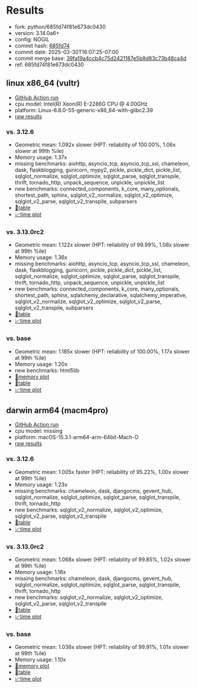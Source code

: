 # Results

- fork: python/685fd74f81e673dc0430
- version: 3.14.0a6+
- config: NOGIL
- commit hash: [685fd74](https://github.com/python/cpython/commit/685fd74)
- commit date: 2025-03-30T16:07:25-07:00
- commit merge base: [39fa19a4ccb4c75d2421187e5b8d83c73b48ca4d](https://github.com/python/cpython/commit/39fa19a4ccb4c75d2421187e5b8d83c73b48ca4d)
- ref: 685fd74f81e673dc0430

## linux x86_64 (vultr)

- [GitHub Action run](https://github.com/facebookexperimental/free-threading-benchmarking/actions/runs/14161514757)
- cpu model: Intel(R) Xeon(R) E-2286G CPU @ 4.00GHz
- platform: Linux-6.8.0-55-generic-x86_64-with-glibc2.39
- [raw results](bm-20250330-vultr-x86_64-python-685fd74f81e673dc0430-3.14.0a6%2B-685fd74.json)

### vs. 3.12.6

- Geometric mean: 1.092x slower (HPT: reliability of 100.00%, 1.06x slower at 99th %ile)
- Memory usage: 1.37x
- missing benchmarks: aiohttp, asyncio_tcp, asyncio_tcp_ssl, chameleon, dask, flaskblogging, gunicorn, mypy2, pickle, pickle_dict, pickle_list, sqlglot_normalize, sqlglot_optimize, sqlglot_parse, sqlglot_transpile, thrift, tornado_http, unpack_sequence, unpickle, unpickle_list
- new benchmarks: connected_components, k_core, many_optionals, shortest_path, sphinx, sqlglot_v2_normalize, sqlglot_v2_optimize, sqlglot_v2_parse, sqlglot_v2_transpile, subparsers
- [📄table](bm-20250330-vultr-x86_64-python-685fd74f81e673dc0430-3.14.0a6%2B-685fd74-vs-3.12.6.md)
- [📈time plot](bm-20250330-vultr-x86_64-python-685fd74f81e673dc0430-3.14.0a6%2B-685fd74-vs-3.12.6.svg)

### vs. 3.13.0rc2

- Geometric mean: 1.122x slower (HPT: reliability of 99.99%, 1.08x slower at 99th %ile)
- Memory usage: 1.36x
- missing benchmarks: aiohttp, asyncio_tcp, asyncio_tcp_ssl, chameleon, dask, flaskblogging, gunicorn, pickle, pickle_dict, pickle_list, sqlglot_normalize, sqlglot_optimize, sqlglot_parse, sqlglot_transpile, thrift, tornado_http, unpack_sequence, unpickle, unpickle_list
- new benchmarks: connected_components, k_core, many_optionals, shortest_path, sphinx, sqlalchemy_declarative, sqlalchemy_imperative, sqlglot_v2_normalize, sqlglot_v2_optimize, sqlglot_v2_parse, sqlglot_v2_transpile, subparsers
- [📄table](bm-20250330-vultr-x86_64-python-685fd74f81e673dc0430-3.14.0a6%2B-685fd74-vs-3.13.0rc2.md)
- [📈time plot](bm-20250330-vultr-x86_64-python-685fd74f81e673dc0430-3.14.0a6%2B-685fd74-vs-3.13.0rc2.svg)

### vs. base

- Geometric mean: 1.185x slower (HPT: reliability of 100.00%, 1.17x slower at 99th %ile)
- Memory usage: 1.20x
- new benchmarks: html5lib
- [🧠memory plot](bm-20250330-vultr-x86_64-python-685fd74f81e673dc0430-3.14.0a6%2B-685fd74-vs-base-mem.svg)
- [📄table](bm-20250330-vultr-x86_64-python-685fd74f81e673dc0430-3.14.0a6%2B-685fd74-vs-base.md)
- [📈time plot](bm-20250330-vultr-x86_64-python-685fd74f81e673dc0430-3.14.0a6%2B-685fd74-vs-base.svg)

## darwin arm64 (macm4pro)

- [GitHub Action run](https://github.com/facebookexperimental/free-threading-benchmarking/actions/runs/14161514757)
- cpu model: missing
- platform: macOS-15.3.1-arm64-arm-64bit-Mach-O
- [raw results](bm-20250330-macm4pro-arm64-python-685fd74f81e673dc0430-3.14.0a6%2B-685fd74.json)

### vs. 3.12.6

- Geometric mean: 1.005x faster (HPT: reliability of 95.22%, 1.00x slower at 99th %ile)
- Memory usage: 1.23x
- missing benchmarks: chameleon, dask, djangocms, gevent_hub, sqlglot_normalize, sqlglot_optimize, sqlglot_parse, sqlglot_transpile, thrift, tornado_http
- new benchmarks: sqlglot_v2_normalize, sqlglot_v2_optimize, sqlglot_v2_parse, sqlglot_v2_transpile
- [📄table](bm-20250330-macm4pro-arm64-python-685fd74f81e673dc0430-3.14.0a6%2B-685fd74-vs-3.12.6.md)
- [📈time plot](bm-20250330-macm4pro-arm64-python-685fd74f81e673dc0430-3.14.0a6%2B-685fd74-vs-3.12.6.svg)

### vs. 3.13.0rc2

- Geometric mean: 1.068x slower (HPT: reliability of 99.85%, 1.02x slower at 99th %ile)
- Memory usage: 1.18x
- missing benchmarks: chameleon, dask, djangocms, gevent_hub, sqlglot_normalize, sqlglot_optimize, sqlglot_parse, sqlglot_transpile, thrift, tornado_http
- new benchmarks: sqlglot_v2_normalize, sqlglot_v2_optimize, sqlglot_v2_parse, sqlglot_v2_transpile
- [📄table](bm-20250330-macm4pro-arm64-python-685fd74f81e673dc0430-3.14.0a6%2B-685fd74-vs-3.13.0rc2.md)
- [📈time plot](bm-20250330-macm4pro-arm64-python-685fd74f81e673dc0430-3.14.0a6%2B-685fd74-vs-3.13.0rc2.svg)

### vs. base

- Geometric mean: 1.036x slower (HPT: reliability of 99.91%, 1.01x slower at 99th %ile)
- Memory usage: 1.10x
- [🧠memory plot](bm-20250330-macm4pro-arm64-python-685fd74f81e673dc0430-3.14.0a6%2B-685fd74-vs-base-mem.svg)
- [📄table](bm-20250330-macm4pro-arm64-python-685fd74f81e673dc0430-3.14.0a6%2B-685fd74-vs-base.md)
- [📈time plot](bm-20250330-macm4pro-arm64-python-685fd74f81e673dc0430-3.14.0a6%2B-685fd74-vs-base.svg)

